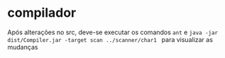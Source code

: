 # compilador

Após alterações no src, deve-se executar os comandos ` ant ` e `java -jar dist/Compiler.jar -target scan ../scanner/char1
` para visualizar as mudanças
